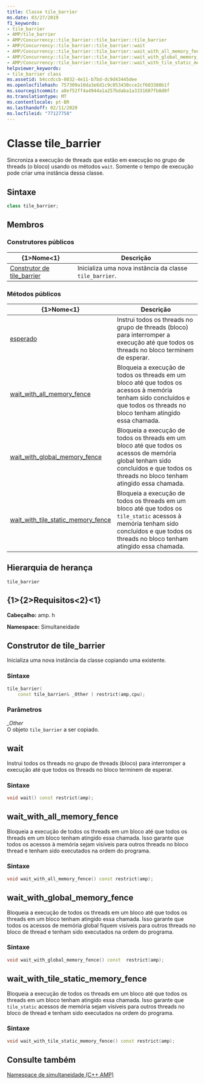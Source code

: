 ```yaml
---
title: Classe tile_barrier
ms.date: 03/27/2019
f1_keywords:
- tile_barrier
- AMP/tile_barrier
- AMP/Concurrency::tile_barrier::tile_barrier::tile_barrier
- AMP/Concurrency::tile_barrier::tile_barrier::wait
- AMP/Concurrency::tile_barrier::tile_barrier::wait_with_all_memory_fence
- AMP/Concurrency::tile_barrier::tile_barrier::wait_with_global_memory_fence
- AMP/Concurrency::tile_barrier::tile_barrier::wait_with_tile_static_memory_fence
helpviewer_keywords:
- tile_barrier class
ms.assetid: b4ccdccb-0032-4e11-b7bd-dc9d43445dee
ms.openlocfilehash: 757309a10da3e6d1c9c053430cce2cf603380b1f
ms.sourcegitcommit: a8ef52ff4a4944a1a257bdaba1a3331607fb8d0f
ms.translationtype: MT
ms.contentlocale: pt-BR
ms.lasthandoff: 02/11/2020
ms.locfileid: "77127758"
---
```

# <a name="tile_barrier-class"></a>Classe tile_barrier

Sincroniza a execução de threads que estão em execução no grupo de threads (o bloco) usando os métodos `wait`. Somente o tempo de execução pode criar uma instância dessa classe.

## <a name="syntax"></a>Sintaxe

```cpp
class tile_barrier;
```

## <a name="members"></a>Membros

### <a name="public-constructors"></a>Construtores públicos

|{1&gt;Nome&lt;1}|Descrição|
|----------|-----------------|
|[Construtor de tile_barrier](#ctor)|Inicializa uma nova instância da classe `tile_barrier`.|

### <a name="public-methods"></a>Métodos públicos

|{1&gt;Nome&lt;1}|Descrição|
|----------|-----------------|
|[esperado](#wait)|Instrui todos os threads no grupo de threads (bloco) para interromper a execução até que todos os threads no bloco terminem de esperar.|
|[wait_with_all_memory_fence](#wait_with_all_memory_fence)|Bloqueia a execução de todos os threads em um bloco até que todos os acessos à memória tenham sido concluídos e que todos os threads no bloco tenham atingido essa chamada.|
|[wait_with_global_memory_fence](#wait_with_global_memory_fence)|Bloqueia a execução de todos os threads em um bloco até que todos os acessos de memória global tenham sido concluídos e que todos os threads no bloco tenham atingido essa chamada.|
|[wait_with_tile_static_memory_fence](#wait_with_tile_static_memory_fence)|Bloqueia a execução de todos os threads em um bloco até que todos os `tile_static` acessos à memória tenham sido concluídos e que todos os threads no bloco tenham atingido essa chamada.|

## <a name="inheritance-hierarchy"></a>Hierarquia de herança

`tile_barrier`

## <a name="requirements"></a>{1&gt;{2&gt;Requisitos&lt;2}&lt;1}

**Cabeçalho:** amp. h

**Namespace:** Simultaneidade

## <a name="ctor"></a>Construtor de tile_barrier

Inicializa uma nova instância da classe copiando uma existente.

### <a name="syntax"></a>Sintaxe

```cpp
tile_barrier(
    const tile_barrier& _Other ) restrict(amp,cpu);
```

### <a name="parameters"></a>Parâmetros

*_Other*<br/>
O objeto `tile_barrier` a ser copiado.

## <a name="wait"></a>wait

Instrui todos os threads no grupo de threads (bloco) para interromper a execução até que todos os threads no bloco terminem de esperar.

### <a name="syntax"></a>Sintaxe

```cpp
void wait() const restrict(amp);
```

## <a name="wait_with_all_memory_fence"></a>wait_with_all_memory_fence

Bloqueia a execução de todos os threads em um bloco até que todos os threads em um bloco tenham atingido essa chamada. Isso garante que todos os acessos à memória sejam visíveis para outros threads no bloco thread e tenham sido executados na ordem do programa.

### <a name="syntax"></a>Sintaxe

```cpp
void wait_with_all_memory_fence() const restrict(amp);
```

## <a name="a-namewait_with_global_memory_fence-wait_with_global_memory_fence"></a><a name="wait_with_global_memory_fence"> wait_with_global_memory_fence

Bloqueia a execução de todos os threads em um bloco até que todos os threads em um bloco tenham atingido essa chamada. Isso garante que todos os acessos de memória global fiquem visíveis para outros threads no bloco de thread e tenham sido executados na ordem do programa.

### <a name="syntax"></a>Sintaxe

```cpp
void wait_with_global_memory_fence() const  restrict(amp);
```

## <a name="a-namewait_with_tile_static_memory_fence-wait_with_tile_static_memory_fence"></a><a name="wait_with_tile_static_memory_fence"> wait_with_tile_static_memory_fence

Bloqueia a execução de todos os threads em um bloco até que todos os threads em um bloco tenham atingido essa chamada. Isso garante que `tile_static` acessos de memória sejam visíveis para outros threads no bloco de thread e tenham sido executados na ordem do programa.

### <a name="syntax"></a>Sintaxe

```cpp
void wait_with_tile_static_memory_fence() const restrict(amp);
```

## <a name="see-also"></a>Consulte também

[Namespace de simultaneidade (C++ AMP)](concurrency-namespace-cpp-amp.md)
